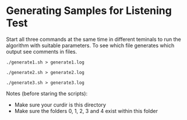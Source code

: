 Generating Samples for Listening Test
=====================================
Start all three commands at the same time in different teminals to run the
algorithm with suitable parameters. To see which file generates which output
see comments in files.

    ./generate1.sh > generate1.log

    ./generate2.sh > generate2.log

    ./generate3.sh > generate3.log

Notes (before staring the scripts):
  - Make sure your curdir is this directory
  - Make sure the folders 0, 1, 2, 3 and 4 exist within this folder
